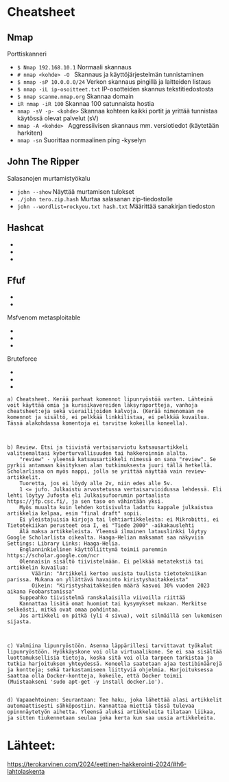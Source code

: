 
# Cheatsheet 



 ## Nmap

Porttiskanneri

- `$ Nmap 192.168.10.1` Normaali skannaus
- `# nmap <kohde> -O `  Skannaus ja käyttöjärjestelmän tunnistaminen
-  `$ nmap -sP 10.0.0.0/24` Verkon skannaus pingillä ja laitteiden listaus
-  `$ nmap -iL ip-osoitteet.txt` IP-osotteiden skannus tekstitiedostosta
-  `$ nmap scanme.nmap.org` Skannaa domain
-  `iR nmap -iR 100` Skannaa 100 satunnaista hostia 
- `nmap -sV -p- <kohde>`  Skannaa kohteen kaikki portit ja yrittää tunnistaa käytössä olevat palvelut (sV)
- `nmap -A <kohde> `  Aggressiivisen skannaus mm. versiotiedot (käytetään harkiten)
- `nmap -sn` Suorittaa normaalinen ping -kyselyn

  
## John The Ripper

Salasanojen murtamistyökalu

- `john --show` Näyttää murtamisen tulokset 
- `./john tero.zip.hash` Murtaa salasanan zip-tiedostolle
- `john --wordlist=rockyou.txt hash.txt` Määrittää sanakirjan tiedoston




## Hashcat


-
-
-


Ffuf
-
-
-




Msfvenom metasploitable

-
-
-

Bruteforce

-
-
-




























    a) Cheatsheet. Kerää parhaat komennot lipunryöstöä varten. Lähteinä voit käyttää omia ja kurssikavereiden läksyraportteja, vanhoja cheatsheet:eja sekä vierailijoiden kalvoja. (Kerää nimenomaan ne komennot ja sisältö, ei pelkkää linkkilistaa, ei pelkkää kuvailua. Tässä alakohdassa komentoja ei tarvitse kokeilla koneella).


    
    b) Review. Etsi ja tiivistä vertaisarviotu katsausartikkeli valitsemaltasi kyberturvallisuuden tai hakkeroinnin alalta.
        "review" - yleensä katsausartikkeli nimessä on sana "review". Se pyrkii antamaan käsityksen alan tutkimuksesta juuri tällä hetkellä. Scholarlissa on myös nappi, jolla se yrittää näyttää vain review-artikkelit.
        Tuoretta, jos ei löydy alle 2v, niin edes alle 5v.
        1 <= jufo. Julkaistu arvostetussa vertaisarvioidussa lehdessä. Eli lehti löytyy Jufosta eli Julkaisufoorumin portaalista https://jfp.csc.fi/, ja sen taso on vähintään yksi.
        Myös muualta kuin lehden kotisivulta ladattu kappale julkaistua artikkelia kelpaa, esim "final draft" sopii.
        Ei yleistajuisia kirjoja tai lehtiartikkeleita: ei Mikrobitti, ei Tietotekiikan perusteet osa I, ei "Tiede 2000" -aikakauslehti
        Älä maksa artikkeleista. Yleensä ilmainen latauslinkki löytyy Google Scholarlista oikealta. Haaga-Helian maksamat saa näkyviin Settings: Library Links: Haaga-Helia.
        Englanninkielinen käyttöliittymä toimii paremmin https://scholar.google.com/ncr
        Olennaisin sisältö tiivistelmään. Ei pelkkää metatekstiä tai artikkelin kuvailua:
            Väärin: "Artikkeli kertoo uusista tuulista tietotekniikan parissa. Mukana on yllättävä havainto kiristyshaitakkeista"
            Oikein: "Kiristyshaitakkeiden määrä kasvoi 30% vuoden 2023 aikana Foobarstanissa"
        Suppeahko tiivistelmä ranskalaisilla viivoilla riittää
        Kannattaa lisätä omat huomiot tai kysymykset mukaan. Merkitse selkeästi, mitkä ovat omaa pohdintaa.
        Jos artikkeli on pitkä (yli 4 sivua), voit silmäillä sen lukemisen sijasta.


        
    c) Valmiina lipunryöstöön. Asenna läppärillesi tarvittavat työkalut lipunryöstöön. Hyökkäyskone voi olla virtuaalikone. Se ei saa sisältää luottamuksellisia tietoja, koska sitä voi olla tarpeen tarkistaa ja tutkia harjoituksen yhteydessä. Koneella saatetaan ajaa testibinäärejä ja kontteja; sekä tarkastamiseen liittyviä ohjelmia. Harjoituksessa saattaa olla Docker-kontteja, kokeile, että Docker toimii (Muistaakseni 'sudo apt-get -y install docker.io').

    
    d) Vapaaehtoinen: Seurantaan: Tee haku, joka lähettää alasi artikkelit automaattisesti sähköpostiin. Kannattaa miettiä tässä tulevaa opinnnäytetyön aihetta. Yleensä aluksi artikkeleita tilataan liikaa, ja sitten tiukennetaan seulaa joka kerta kun saa uusia artikkeleita.

    
  









# Lähteet: 
https://terokarvinen.com/2024/eettinen-hakkerointi-2024/#h6-lahtolaskenta
